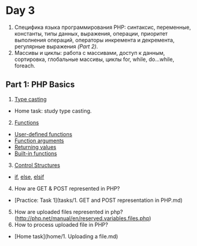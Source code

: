 # Day 3

1. Специфика языка программирования PHP: синтаксис, переменные, константы, типы данных, выражения, операции, приоритет выполнения операций, операторы инкремента и декремента, регулярные выражения *(Part 2)*.
2. Массивы и циклы: работа с массивами, доступ к данным, сортировка, глобальные массивы, циклы for, while, do…while, foreach.

## Part 1: PHP Basics

1. [Type casting](http://php.net/manual/en/language.types.type-juggling.php)
  * Home task: study type casting.
2. [Functions](http://php.net/manual/en/language.functions.php)
  * [User-defined functions](http://php.net/manual/en/functions.user-defined.php)
  * [Function arguments](http://php.net/manual/en/functions.arguments.php)
  * [Returning values](http://php.net/manual/en/functions.returning-values.php)
  * [Built-in functions](http://php.net/manual/en/functions.internal.php)
3. [Control Structures](http://php.net/manual/en/language.control-structures.php)
  * [if](http://php.net/manual/en/control-structures.if.php), [else](http://php.net/manual/en/control-structures.else.php), [elsif](http://php.net/manual/en/control-structures.elseif.php)
4. How are GET & POST represented in PHP?
  * [Practice: Task 1](tasks/1. GET and POST representation in PHP.md)
5. How are uploaded files represented in php? (http://php.net/manual/en/reserved.variables.files.php)
6. How to process uploaded file in PHP?
  * [Home task](home/1. Uploading a file.md)